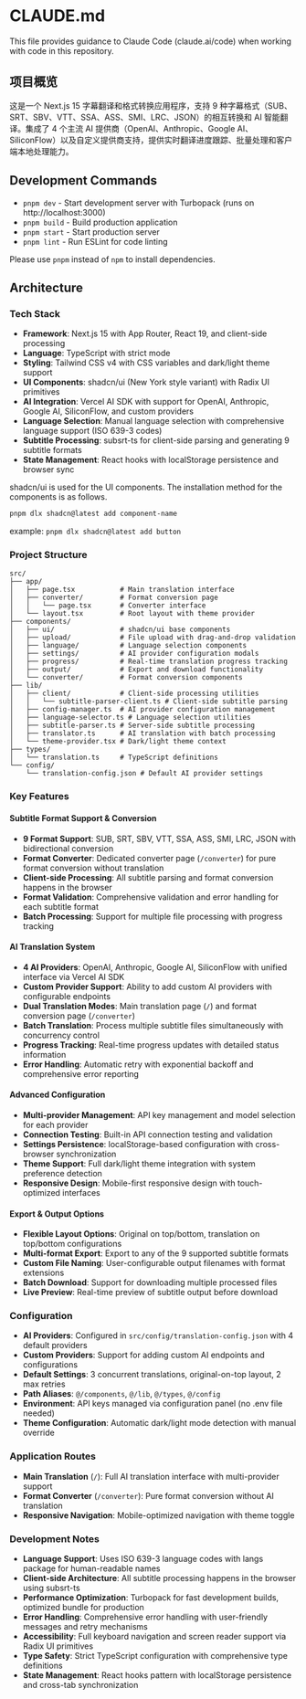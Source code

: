 # CLAUDE.md

This file provides guidance to Claude Code (claude.ai/code) when working with code in this repository.

## 项目概览

这是一个 Next.js 15 字幕翻译和格式转换应用程序，支持 9 种字幕格式（SUB、SRT、SBV、VTT、SSA、ASS、SMI、LRC、JSON）的相互转换和 AI 智能翻译。集成了 4 个主流 AI 提供商（OpenAI、Anthropic、Google AI、SiliconFlow）以及自定义提供商支持，提供实时翻译进度跟踪、批量处理和客户端本地处理能力。

## Development Commands

- `pnpm dev` - Start development server with Turbopack (runs on http://localhost:3000)
- `pnpm build` - Build production application
- `pnpm start` - Start production server
- `pnpm lint` - Run ESLint for code linting

Please use `pnpm` instead of `npm` to install dependencies.

## Architecture

### Tech Stack

- **Framework**: Next.js 15 with App Router, React 19, and client-side processing
- **Language**: TypeScript with strict mode
- **Styling**: Tailwind CSS v4 with CSS variables and dark/light theme support
- **UI Components**: shadcn/ui (New York style variant) with Radix UI primitives
- **AI Integration**: Vercel AI SDK with support for OpenAI, Anthropic, Google AI, SiliconFlow, and custom providers
- **Language Selection**: Manual language selection with comprehensive language support (ISO 639-3 codes)
- **Subtitle Processing**: subsrt-ts for client-side parsing and generating 9 subtitle formats
- **State Management**: React hooks with localStorage persistence and browser sync

shadcn/ui is used for the UI components. The installation method for the components is as follows.

```bash
pnpm dlx shadcn@latest add component-name
```

example: `pnpm dlx shadcn@latest add button`

### Project Structure

```
src/
├── app/
│   ├── page.tsx           # Main translation interface
│   ├── converter/         # Format conversion page
│   │   └── page.tsx       # Converter interface
│   └── layout.tsx         # Root layout with theme provider
├── components/
│   ├── ui/                # shadcn/ui base components
│   ├── upload/            # File upload with drag-and-drop validation
│   ├── language/          # Language selection components
│   ├── settings/          # AI provider configuration modals
│   ├── progress/          # Real-time translation progress tracking
│   ├── output/            # Export and download functionality
│   └── converter/         # Format conversion components
├── lib/
│   ├── client/            # Client-side processing utilities
│   │   └── subtitle-parser-client.ts # Client-side subtitle parsing
│   ├── config-manager.ts  # AI provider configuration management
│   ├── language-selector.ts # Language selection utilities
│   ├── subtitle-parser.ts # Server-side subtitle processing
│   ├── translator.ts      # AI translation with batch processing
│   └── theme-provider.tsx # Dark/light theme context
├── types/
│   └── translation.ts     # TypeScript definitions
└── config/
    └── translation-config.json # Default AI provider settings
```

### Key Features

#### Subtitle Format Support & Conversion

- **9 Format Support**: SUB, SRT, SBV, VTT, SSA, ASS, SMI, LRC, JSON with bidirectional conversion
- **Format Converter**: Dedicated converter page (`/converter`) for pure format conversion without translation
- **Client-side Processing**: All subtitle parsing and format conversion happens in the browser
- **Format Validation**: Comprehensive validation and error handling for each subtitle format
- **Batch Processing**: Support for multiple file processing with progress tracking

#### AI Translation System

- **4 AI Providers**: OpenAI, Anthropic, Google AI, SiliconFlow with unified interface via Vercel AI SDK
- **Custom Provider Support**: Ability to add custom AI providers with configurable endpoints
- **Dual Translation Modes**: Main translation page (`/`) and format conversion page (`/converter`)
- **Batch Translation**: Process multiple subtitle files simultaneously with concurrency control
- **Progress Tracking**: Real-time progress updates with detailed status information
- **Error Handling**: Automatic retry with exponential backoff and comprehensive error reporting

#### Advanced Configuration

- **Multi-provider Management**: API key management and model selection for each provider
- **Connection Testing**: Built-in API connection testing and validation
- **Settings Persistence**: localStorage-based configuration with cross-browser synchronization
- **Theme Support**: Full dark/light theme integration with system preference detection
- **Responsive Design**: Mobile-first responsive design with touch-optimized interfaces

#### Export & Output Options

- **Flexible Layout Options**: Original on top/bottom, translation on top/bottom configurations
- **Multi-format Export**: Export to any of the 9 supported subtitle formats
- **Custom File Naming**: User-configurable output filenames with format extensions
- **Batch Download**: Support for downloading multiple processed files
- **Live Preview**: Real-time preview of subtitle output before download

### Configuration

- **AI Providers**: Configured in `src/config/translation-config.json` with 4 default providers
- **Custom Providers**: Support for adding custom AI endpoints and configurations
- **Default Settings**: 3 concurrent translations, original-on-top layout, 2 max retries
- **Path Aliases**: `@/components`, `@/lib`, `@/types`, `@/config`
- **Environment**: API keys managed via configuration panel (no .env file needed)
- **Theme Configuration**: Automatic dark/light mode detection with manual override

### Application Routes

- **Main Translation** (`/`): Full AI translation interface with multi-provider support
- **Format Converter** (`/converter`): Pure format conversion without AI translation
- **Responsive Navigation**: Mobile-optimized navigation with theme toggle

### Development Notes

- **Language Support**: Uses ISO 639-3 language codes with langs package for human-readable names
- **Client-side Architecture**: All subtitle processing happens in the browser using subsrt-ts
- **Performance Optimization**: Turbopack for fast development builds, optimized bundle for production
- **Error Handling**: Comprehensive error handling with user-friendly messages and retry mechanisms
- **Accessibility**: Full keyboard navigation and screen reader support via Radix UI primitives
- **Type Safety**: Strict TypeScript configuration with comprehensive type definitions
- **State Management**: React hooks pattern with localStorage persistence and cross-tab synchronization
